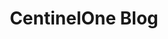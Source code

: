 ---
title: CentinelOne Blog
description: Blog from CentinelOne.
url: https://www.sentinelone.com/blog/
image:
    # url: '/assets/images/cafe.png'
    # alt: 'Cafe'
tags: ['blog']
pubDate: 2023-11-18
draft: false
---